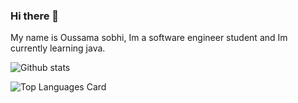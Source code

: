 ### Hi there 👋
My name is Oussama sobhi, Im a software engineer student and Im currently learning java.
<!--
**oussamasobhi/oussamasobhi** is a ✨ _special_ ✨ repository because its `README.md` (this file) appears on your GitHub profile.

Here are some ideas to get you started:

- 🔭 I’m currently working on ...
- 🌱 I’m currently learning ...
- 👯 I’m looking to collaborate on ...
- 🤔 I’m looking for help with ...
- 💬 Ask me about ...
- 📫 How to reach me: ...
- 😄 Pronouns: ...
- ⚡ Fun fact: ...
-->
![Github stats](https://github-readme-stats.vercel.app/api?username=oussamasobhi&theme=radical&show_icons=true&count_private=true)





![Top Languages Card](https://github-readme-stats.vercel.app/api/top-langs/?username=oussamasobhi)
